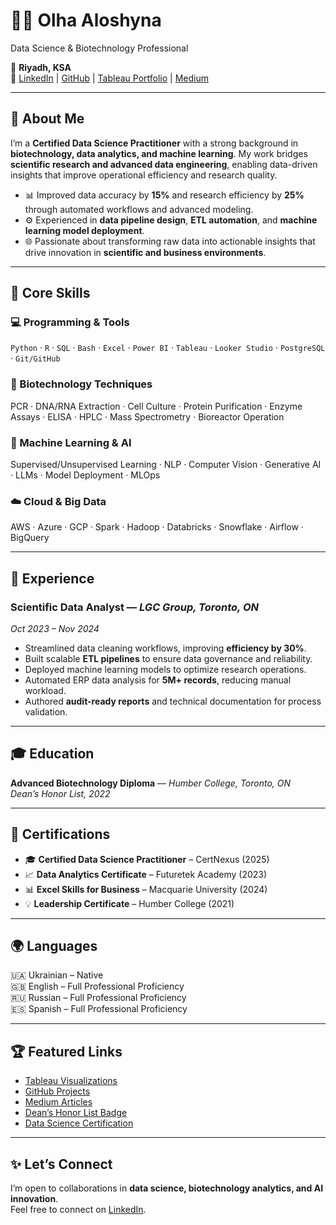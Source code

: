# 👩‍🔬 Olha Aloshyna
Data Science & Biotechnology Professional  

📍 **Riyadh, KSA**  
🔗 [LinkedIn](https://www.linkedin.com/in/olha-aloshyna-980bb71b5) | [GitHub](https://github.com/olhaloshyna12) | [Tableau Portfolio](https://public.tableau.com/app/profile/olha.aloshyna/vizzes) | [Medium](https://medium.com/@olhaloshyna)  

---

## 🧠 About Me  

I’m a **Certified Data Science Practitioner** with a strong background in **biotechnology, data analytics, and machine learning**. My work bridges **scientific research and advanced data engineering**, enabling data-driven insights that improve operational efficiency and research quality.

- 📊 Improved data accuracy by **15%** and research efficiency by **25%** through automated workflows and advanced modeling.  
- ⚙️ Experienced in **data pipeline design**, **ETL automation**, and **machine learning model deployment**.  
- 🌐 Passionate about transforming raw data into actionable insights that drive innovation in **scientific and business environments**.

---

## 🧩 Core Skills  

### 💻 Programming & Tools
`Python` · `R` · `SQL` · `Bash` · `Excel` · `Power BI` · `Tableau` · `Looker Studio` · `PostgreSQL` · `Git/GitHub`

### 🧬 Biotechnology Techniques  
PCR · DNA/RNA Extraction · Cell Culture · Protein Purification · Enzyme Assays · ELISA · HPLC · Mass Spectrometry · Bioreactor Operation

### 🤖 Machine Learning & AI  
Supervised/Unsupervised Learning · NLP · Computer Vision · Generative AI · LLMs · Model Deployment · MLOps  

### ☁️ Cloud & Big Data  
AWS · Azure · GCP · Spark · Hadoop · Databricks · Snowflake · Airflow · BigQuery  

---

## 💼 Experience  

### **Scientific Data Analyst** — *LGC Group, Toronto, ON*  
*Oct 2023 – Nov 2024*  
- Streamlined data cleaning workflows, improving **efficiency by 30%**.  
- Built scalable **ETL pipelines** to ensure data governance and reliability.  
- Deployed machine learning models to optimize research operations.  
- Automated ERP data analysis for **5M+ records**, reducing manual workload.  
- Authored **audit-ready reports** and technical documentation for process validation.  

---

## 🎓 Education  

**Advanced Biotechnology Diploma** — *Humber College, Toronto, ON*  
*Dean’s Honor List, 2022*  

---

## 🏅 Certifications  

- 🎓 **Certified Data Science Practitioner** – CertNexus (2025)    
- 📈 **Data Analytics Certificate** – Futuretek Academy (2023)  
- 📊 **Excel Skills for Business** – Macquarie University (2024)  
- 💡 **Leadership Certificate** – Humber College (2021)

---

## 🌍 Languages  

🇺🇦 Ukrainian – Native  
🇬🇧 English – Full Professional Proficiency  
🇷🇺 Russian – Full Professional Proficiency  
🇪🇸 Spanish – Full Professional Proficiency  

---

## 🏆 Featured Links  

- [Tableau Visualizations](https://public.tableau.com/app/profile/olha.aloshyna/vizzes)  
- [GitHub Projects](https://github.com/olhaloshyna12)  
- [Medium Articles](https://medium.com/@olhaloshyna)  
- [Dean’s Honor List Badge](https://healthsciences.humber.ca/assets/snippets/dean_lists/badges/65014654935e3_badge.jpg)  
- [Data Science Certification](https://certifications.certnexus.com/83d20305-698c-42e3-afb3-8e1e743c6990#acc.oK2ORr5L)

---

## ✨ Let’s Connect  

I’m open to collaborations in **data science, biotechnology analytics, and AI innovation**.  
Feel free to connect on [LinkedIn](https://www.linkedin.com/in/olha-aloshyna-980bb71b5).
